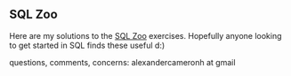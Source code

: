 ## SQL Zoo

Here are my solutions to the [SQL Zoo](www.sqlzoo.net) exercises. Hopefully anyone looking to get started in SQL
finds these useful d:)


questions, comments, concerns: alexandercameronh at gmail
